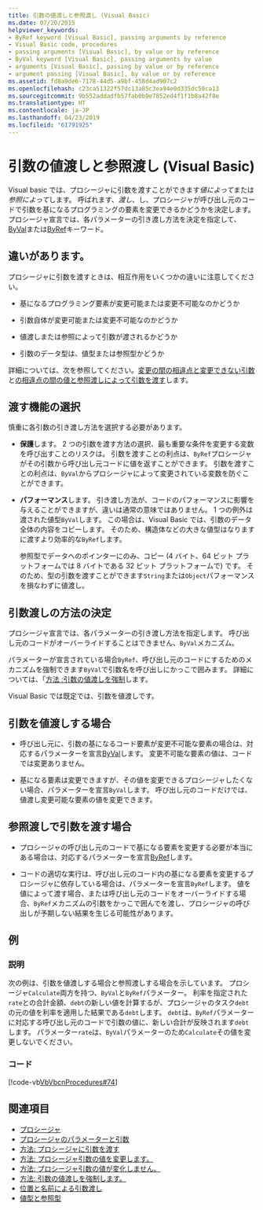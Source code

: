 ```yaml
---
title: 引数の値渡しと参照渡し (Visual Basic)
ms.date: 07/20/2015
helpviewer_keywords:
- ByRef keyword [Visual Basic], passing arguments by reference
- Visual Basic code, procedures
- passing arguments [Visual Basic], by value or by reference
- ByVal keyword [Visual Basic], passing arguments by value
- arguments [Visual Basic], passing by value or by reference
- argument passing [Visual Basic], by value or by reference
ms.assetid: fd8a9de6-7178-44d5-a9bf-458d4ad907c2
ms.openlocfilehash: c23ca51322f57dc13a85c3ea94e0d335dc50ca13
ms.sourcegitcommit: 9b552addadfb57fab0b9e7852ed4f1f1b8a42f8e
ms.translationtype: HT
ms.contentlocale: ja-JP
ms.lasthandoff: 04/23/2019
ms.locfileid: "61791925"
---
```

# <a name="passing-arguments-by-value-and-by-reference-visual-basic"></a>引数の値渡しと参照渡し (Visual Basic)
Visual basic では、プロシージャに引数を渡すことができます*値によって*または*参照によって*します。 呼ばれます、*渡し*、し、プロシージャが呼び出し元のコードで引数を基になるプログラミングの要素を変更できるかどうかを決定します。 プロシージャ宣言では、各パラメーターの引き渡し方法を決定を指定して、 [ByVal](../../../../visual-basic/language-reference/modifiers/byval.md)または[ByRef](../../../../visual-basic/language-reference/modifiers/byref.md)キーワード。  
  
## <a name="distinctions"></a>違いがあります。  
 プロシージャに引数を渡すときは、相互作用をいくつかの違いに注意してください。  
  
- 基になるプログラミング要素が変更可能または変更不可能なのかどうか  
  
- 引数自体が変更可能または変更不可能なのかどうか  
  
- 値渡しまたは参照によって引数が渡されるかどうか  
  
- 引数のデータ型は、値型または参照型かどうか  
  
 詳細については、次を参照してください。[変更の間の相違点と変更できない引数](./differences-between-modifiable-and-nonmodifiable-arguments.md)と[の相違点の間の値と参照渡しによって引数を渡す](./differences-between-passing-an-argument-by-value-and-by-reference.md)します。  
  
## <a name="choice-of-passing-mechanism"></a>渡す機能の選択  
 慎重に各引数の引き渡し方法を選択する必要があります。  
  
- **保護**します。 2 つの引数を渡す方法の選択、最も重要な条件を変更する変数を呼び出すことのリスクは。 引数を渡すことの利点は、`ByRef`プロシージャがその引数から呼び出し元コードに値を返すことができます。 引数を渡すことの利点は、`ByVal`からプロシージャによって変更されている変数を防ぐことができます。  
  
- **パフォーマンス**します。 引き渡し方法が、コードのパフォーマンスに影響を与えることができますが、違いは通常の意味ではありません。 1 つの例外は渡された値型`ByVal`します。 この場合は、Visual Basic では、引数のデータ全体の内容をコピーします。 そのため、構造体などの大きな値型はなりますに渡すより効率的な`ByRef`します。  
  
     参照型でデータへのポインターにのみ、コピー (4 バイト、64 ビット プラットフォームでは 8 バイトである 32 ビット プラットフォームで) です。 そのため、型の引数を渡すことができます`String`または`Object`パフォーマンスを損なわずに値渡し。  
  
## <a name="determination-of-the-passing-mechanism"></a>引数渡しの方法の決定  
 プロシージャ宣言では、各パラメーターの引き渡し方法を指定します。 呼び出し元のコードがオーバーライドすることはできません、`ByVal`メカニズム。  
  
 パラメーターが宣言されている場合`ByRef`、呼び出し元のコードにするためのメカニズムを強制できます`ByVal`で引数名を呼び出しにかっこで囲みます。 詳細については、「[方法 :引数の値渡しを強制](./how-to-force-an-argument-to-be-passed-by-value.md)します。  
  
 Visual Basic では既定では、引数を値渡しです。  
  
## <a name="when-to-pass-an-argument-by-value"></a>引数を値渡しする場合  
  
- 呼び出し元に、引数の基になるコード要素が変更不可能な要素の場合は、対応するパラメーターを宣言[ByVal](../../../../visual-basic/language-reference/modifiers/byval.md)します。 変更不可能な要素の値は、コードでは変更ありません。  
  
- 基になる要素は変更できますが、その値を変更できるプロシージャしたくない場合、パラメーターを宣言`ByVal`します。 呼び出し元のコードだけでは、値渡し変更可能な要素の値を変更できます。  
  
## <a name="when-to-pass-an-argument-by-reference"></a>参照渡しで引数を渡す場合  
  
- プロシージャの呼び出し元のコードで基になる要素を変更する必要が本当にある場合は、対応するパラメーターを宣言[ByRef](../../../../visual-basic/language-reference/modifiers/byref.md)します。  
  
- コードの適切な実行は、呼び出し元のコード内の基になる要素を変更するプロシージャに依存している場合は、パラメーターを宣言`ByRef`します。 値を値によって渡す場合、または呼び出し元のコードをオーバーライドする場合、`ByRef`メカニズムの引数をかっこで囲んでを渡し、プロシージャの呼び出しが予期しない結果を生じる可能性があります。  
  
## <a name="example"></a>例  
  
### <a name="description"></a>説明  
 次の例は、引数を値渡しする場合と参照渡しする場合を示しています。 プロシージャ`Calculate`両方を持つ、`ByVal`と`ByRef`パラメーター。 利率を指定された`rate`との合計金額、`debt`の新しい値を計算するが、プロシージャのタスク`debt`の元の値を利率を適用した結果である`debt`します。 `debt`は、`ByRef`パラメーターに対応する呼び出し元のコードで引数の値に、新しい合計が反映されます`debt`します。 パラメーター`rate`は、`ByVal`パラメーターのため`Calculate`その値を変更しないでください。  
  
### <a name="code"></a>コード  
 [!code-vb[VbVbcnProcedures#74](~/samples/snippets/visualbasic/VS_Snippets_VBCSharp/VbVbcnProcedures/VB/Class2.vb#74)]  
  
## <a name="see-also"></a>関連項目

- [プロシージャ](./index.md)
- [プロシージャのパラメーターと引数](./procedure-parameters-and-arguments.md)
- [方法: プロシージャに引数を渡す](./how-to-pass-arguments-to-a-procedure.md)
- [方法: プロシージャ引数の値を変更します。](./how-to-change-the-value-of-a-procedure-argument.md)
- [方法: プロシージャ引数の値が変化しません。](./how-to-protect-a-procedure-argument-against-value-changes.md)
- [方法: 引数の値渡しを強制します。](./how-to-force-an-argument-to-be-passed-by-value.md)
- [位置と名前による引数渡し](./passing-arguments-by-position-and-by-name.md)
- [値型と参照型](../../../../visual-basic/programming-guide/language-features/data-types/value-types-and-reference-types.md)
